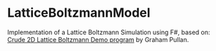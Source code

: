 # LatticeBoltzmannModel
Implementation of a Lattice Boltzmann Simulation using F#, based on:
[Crude 2D Lattice Boltzmann Demo program](http://www.many-core.group.cam.ac.uk/projects/LBdemo.shtml) by Graham Pullan.